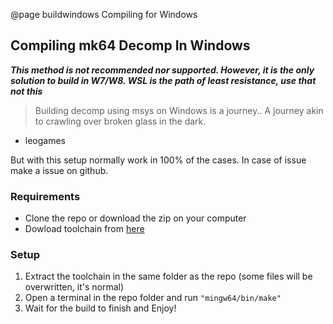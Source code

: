 @page buildwindows Compiling for Windows
## Compiling mk64 Decomp In Windows

***This method is not recommended nor supported. However, it is the only solution to build in W7/W8. WSL is the path of least resistance, use that not this***

> Building decomp using msys on Windows is a journey..  A journey akin to crawling over broken glass in the dark.
- leogames

But with this setup normally work in 100% of the cases. In case of issue make a issue on github.

### Requirements
- Clone the repo or download the zip on your computer
- Dowload toolchain from [here](https://github.com/coco875/mk64-tools/releases/download/v0.0.2/mips-tools-chain-windows.zip)

### Setup
1. Extract the toolchain in the same folder as the repo (some files will be overwritten, it's normal)
2. Open a terminal in the repo folder and run `"mingw64/bin/make"`
3. Wait for the build to finish and Enjoy!

